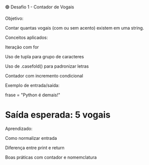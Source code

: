 🟢 Desafio 1 - Contador de Vogais

Objetivo:

Contar quantas vogais (com ou sem acento) existem em uma string.

Conceitos aplicados:

Iteração com for

Uso de tupla para grupo de caracteres

Uso de .casefold() para padronizar letras

Contador com incremento condicional

Exemplo de entrada/saída:

frase = "Python é demais!"
# Saída esperada: 5 vogais

Aprendizado:

Como normalizar entrada

Diferença entre print e return

Boas práticas com contador e nomemclatura